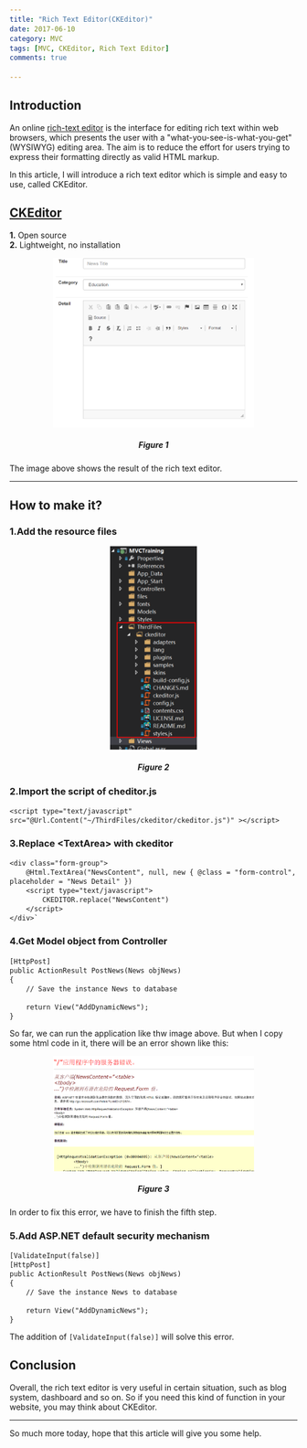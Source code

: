 ```yaml
---
title: "Rich Text Editor(CKEditor)"
date: 2017-06-10
category: MVC
tags: [MVC, CKEditor, Rich Text Editor]
comments: true

---
```


## Introduction

An online [rich-text editor](https://en.wikipedia.org/wiki/Online_rich-text_editor) is the interface for editing rich text within web browsers, which presents the user with a "what-you-see-is-what-you-get" (WYSIWYG) editing area. The aim is to reduce the effort for users trying to express their formatting directly as valid HTML markup.  


In this article, I will introduce a rich text editor which is simple and easy to use, called CKEditor.
  
## [CKEditor](https://ckeditor.com/)

**1.** Open source  
**2.** Lightweight, no installation  


<p align="center">
<img src="/images/post/20170610001.png" alt="ckeditor" width="70%"  /><br/>
<center><h5><b>Figure 1</b></h5></center>
</p>
  
The image above shows the result of the rich text editor.  

***

## How to make it?  

### 1.Add the resource files

<p align="center">
<img src="/images/post/20170610002.png" alt="resource file" width="30%"  /><br/>
<center><h5><b>Figure 2</b></h5></center>
</p>
   
   
### 2.Import the script of cheditor.js

    <script type="text/javascript" src="@Url.Content("~/ThirdFiles/ckeditor/ckeditor.js")" ></script>

### 3.Replace &lt;TextArea&gt; with ckeditor

    <div class="form-group">
        @Html.TextArea("NewsContent", null, new { @class = "form-control", placeholder = "News Detail" })
        <script type="text/javascript">
            CKEDITOR.replace("NewsContent")
        </script>
    </div>`

### 4.Get Model object from Controller

    [HttpPost]
    public ActionResult PostNews(News objNews)
    {
        // Save the instance News to database

        return View("AddDynamicNews");
    }

So far, we can run the application like thw image above. But when I copy some html code in it, there will be an error shown like this:  

<p align="center">
<img src="/images/post/20170610003.png" alt="error page" width="70%"  /><br/>
<center><h5><b>Figure 3</b></h5></center>
</p>

In order to fix this error, we have to finish the fifth step.  


### 5.Add ASP.NET default security mechanism

    [ValidateInput(false)]
    [HttpPost]
    public ActionResult PostNews(News objNews)
    {
        // Save the instance News to database

        return View("AddDynamicNews");
    }
    
The addition of `[ValidateInput(false)]` will solve this error. 

## Conclusion

Overall, the rich text editor is very useful in certain situation, such as blog system, dashboard and so on. So if you need this kind of function in your website, you may think about CKEditor.  


***
So much more today, hope that this article will give you some help.  





